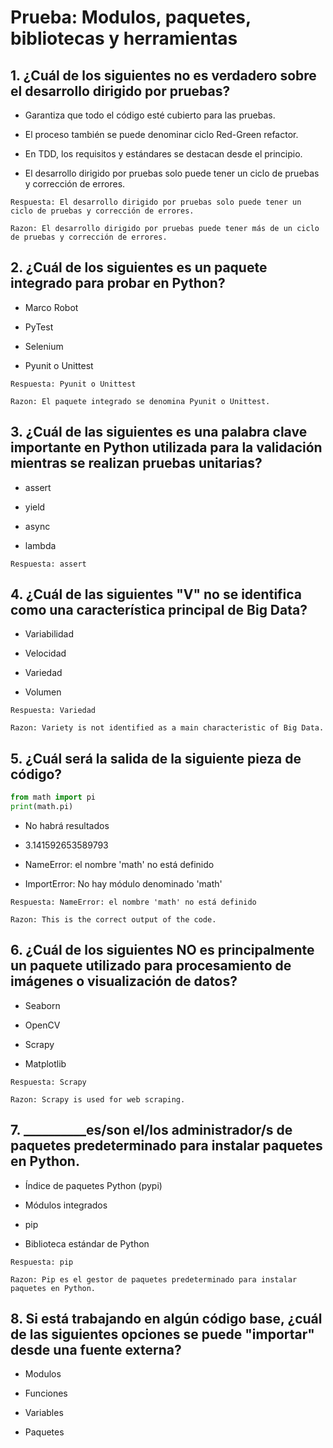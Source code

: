 # Prueba: Modulos, paquetes, bibliotecas y herramientas



## 1. ¿Cuál de los siguientes no es verdadero sobre el desarrollo dirigido por pruebas?

- Garantiza que todo el código esté cubierto para las pruebas.

- El proceso también se puede denominar ciclo Red-Green refactor.

- En TDD, los requisitos y estándares se destacan desde el principio.

- El desarrollo dirigido por pruebas solo puede tener un ciclo de pruebas y corrección de errores.

```
Respuesta: El desarrollo dirigido por pruebas solo puede tener un ciclo de pruebas y corrección de errores.
```

```
Razon: El desarrollo dirigido por pruebas puede tener más de un ciclo de pruebas y corrección de errores.
```

## 2. ¿Cuál de los siguientes es un paquete integrado para probar en Python?

- Marco Robot

- PyTest

- Selenium

- Pyunit o Unittest

```
Respuesta: Pyunit o Unittest
```

```
Razon: El paquete integrado se denomina Pyunit o Unittest.
```

## 3. ¿Cuál de las siguientes es una palabra clave importante en Python utilizada para la validación mientras se realizan pruebas unitarias?

- assert

- yield

- async

- lambda

```
Respuesta: assert
```

## 4. ¿Cuál de las siguientes "V" no se identifica como una característica principal de Big Data?

- Variabilidad

- Velocidad

- Variedad

- Volumen

```
Respuesta: Variedad
```

```
Razon: Variety is not identified as a main characteristic of Big Data.
```

## 5. ¿Cuál será la salida de la siguiente pieza de código?

```python
from math import pi
print(math.pi)
```



- No habrá resultados   

- 3.141592653589793  

- NameError: el nombre 'math' no está definido  

- ImportError: No hay módulo denominado 'math'

```
Respuesta: NameError: el nombre 'math' no está definido
```



```
Razon: This is the correct output of the code.
```

## 6. ¿Cuál de los siguientes NO es principalmente un paquete utilizado para procesamiento de imágenes o visualización de datos?

- Seaborn

- OpenCV

- Scrapy

- Matplotlib

```
Respuesta: Scrapy
```

```
Razon: Scrapy is used for web scraping.
```

## 7. __________es/son el/los administrador/s de paquetes predeterminado para instalar paquetes en Python.

- Índice de paquetes Python (pypi)

- Módulos integrados

- pip

- Biblioteca estándar de Python

```
Respuesta: pip
```

```
Razon: Pip es el gestor de paquetes predeterminado para instalar paquetes en Python.
```

## 8. Si está trabajando en algún código base, ¿cuál de las siguientes opciones se puede "importar" desde una fuente externa?

- Modulos

- Funciones

- Variables

- Paquetes


